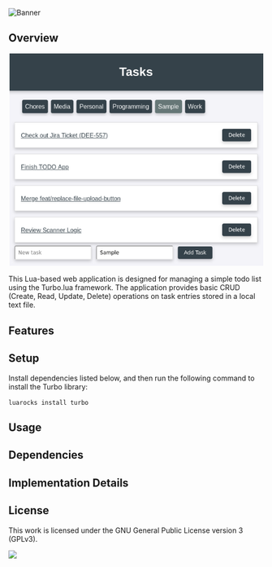 ![Banner](https://s-christy.com/sbs/status-banner.svg?icon=content/ballot&hue=100&title=TODO%20Web%20App&description=An%20app%20for%20organizing%20all%20of%20my%20TODO%20lists)

## Overview

<p align="center">
  <img src="./assets/screenshot.png" width=500 />
</p>

This Lua-based web application is designed for managing a simple todo list using
the Turbo.lua framework. The application provides basic CRUD (Create, Read,
Update, Delete) operations on task entries stored in a local text file.

## Features

## Setup

Install dependencies listed below, and then run the following command to install
the Turbo library:

```
luarocks install turbo
```

## Usage

## Dependencies

## Implementation Details

## License

This work is licensed under the GNU General Public License version 3 (GPLv3).

[<img src="https://s-christy.com/status-banner-service/GPLv3_Logo.svg" width="150" />](https://www.gnu.org/licenses/gpl-3.0.en.html)
